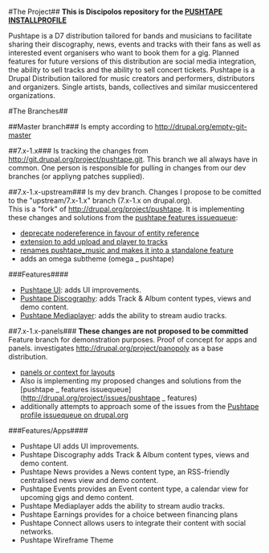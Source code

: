 #The Project##
**This is Discipolos repository for the [PUSHTAPE INSTALLPROFILE](http://git.drupal.org/project/pushtape.git)**

Pushtape is a D7 distribution tailored for bands and musicians to facilitate
sharing their discography, news, events and tracks with their fans as well
as interested event organisers who want to book them for a gig.
Planned features for future versions of this distribution are social media integration,
the ability to sell tracks and the ability to sell concert tickets.
Pushtape is a Drupal Distribution tailored for music creators and performers,
distributors and organizers. Single artists, bands, collectives and similar musiccentered organizations.

#The Branches##

##Master branch###
Is empty according to http://drupal.org/empty-git-master

##7.x-1.x###
Is tracking the changes from http://git.drupal.org/project/pushtape.git.
This branch we all always have in common. One person is responsible for pulling in changes from our dev branches (or appliyng patches supplied).


##7.x-1.x-upstream###
Is my dev branch. Changes I propose to be comitted to the "upstream/7.x-1.x" branch (7.x-1.x on drupal.org).  
This is a "fork" of http://drupal.org/project/pushtape.
It is implementing these changes and solutions from the [pushtape features issuequeue](http://drupal.org/project/issues/pushtape_features):

  - [deprecate nodereference in favour of entity reference](http://drupal.org/node/1460296)
  - [extension to add upload and player to tracks](http://drupal.org/node/1476866)
  - [renames pushtape_music and makes it into a standalone feature](http://drupal.org/node/1647728)
  - adds an omega subtheme (omega _ pushtape)
  
###Features####
- [Pushtape UI](https://github.com/discipolo/pushtape_ui): adds UI improvements.
- [Pushtape Discography](https://github.com/discipolo/pushtape_discography): adds Track & Album content types, views and demo content.
- [Pushtape Mediaplayer](https://github.com/discipolo/pushtape_mediaplayer): adds the ability to stream audio tracks.

  
##7.x-1.x-panels###
**These changes are not proposed to be committed**
Feature branch for demonstration purposes.  Proof of concept for apps and panels. investigates http://drupal.org/project/panopoly as a base distribution.  

  - [panels or context for layouts](http://drupal.org/node/1357908)
  - Also is implementing my proposed changes and solutions from the [pushtape _ features issuequeue](http://drupal.org/project/issues/pushtape _ features)
 - additionally attempts to approach some of the issues from the [Pushtape profile issuequeue on drupal.org](http://drupal.org/project/issues/pushtape)

###Features/Apps####

- Pushtape UI adds UI improvements.
- Pushtape Discography adds Track & Album content types, views and demo content.
- Pushtape News provides a News content type, an RSS-friendly centralised news view and demo content.
- Pushtape Events provides an Event content type, a calendar view for upcoming gigs and demo content.
- Pushtape Mediaplayer adds the ability to stream audio tracks.
- Pushtape Earnings provides for a choice between financing plans
- Pushtape Connect allows users to integrate their content with social networks.
- Pushtape Wireframe Theme
